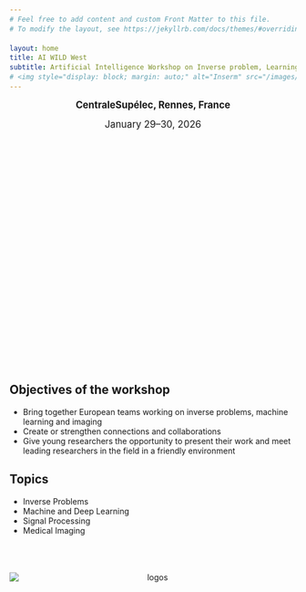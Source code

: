 ```yaml
---
# Feel free to add content and custom Front Matter to this file.
# To modify the layout, see https://jekyllrb.com/docs/themes/#overriding-theme-defaults

layout: home
title: AI WILD West 
subtitle: Artificial Intelligence Workshop on Inverse problem, Learning, Imaging & Data science in the West
# <img style="display: block; margin: auto;" alt="Inserm" src="/images/logos/inserm.png"> 
---
```

<p style="text-align: center;"> 
  <span style="font-size: larger;"><strong>CentraleSupélec, Rennes, France</strong></span>
</p>

<p style="text-align: center;">
  <span style="font-size: larger;">January 29–30, 2026</span>
</p>



<style>
.slideshow-container {
  max-width: 600px;
  height: 400px;
  position: relative;
  margin: auto;
  overflow: hidden;
}

.slide {
  position: absolute;
  width: 100%;
  height: 100%;
  opacity: 0;
  transition: opacity 1s ease-in-out;
}

.slide.active {
  opacity: 1;
  z-index: 1;
}

.slide img {
  width: 100%;
  height: 100%;
  object-fit: cover;
  border-radius: 10px;
}
</style>

<div class="slideshow-container">

  <div class="slide fade">
    <img src="/images/supelec1.jpg" alt="CentraleSupélec">
  </div>

  <div class="slide fade">
    <img src="/images/rennes8.jpg" alt="Place de la Mairie">
  </div>

  <div class="slide fade">
    <img src="/images/rennes3.jpg" alt="République">
  </div>

  <div class="slide fade">
    <img src="/images/rennes7.jpg" alt="Saint Anne">
  </div>

  <div class="slide fade">
    <img src="/images/rennes5.jpg" alt="Thabor ">
  </div>

  <div class="slide fade">
    <img src="/images/rennes4.jpg" alt="Rennes">
  </div>

  <div class="slide fade">
    <img src="/images/rennes6.jpg" alt="Mairie de Rennes">
  </div>

   <div class="slide fade">
    <img src="/images/rennes2.jpg" alt="Place du parlement de Bretagne">
  </div>


</div>

<script>
let slideIndex = 0;
const slides = document.querySelectorAll(".slide");

function showSlides() {
  slides.forEach((slide, i) => {
    slide.classList.remove("active");
  });

  slideIndex = (slideIndex + 1) % slides.length;
  slides[slideIndex].classList.add("active");
}

// Initialize first slide
slides[0].classList.add("active");

// Change every 6 seconds with fade
setInterval(showSlides, 6000);
</script>



<!--
<p style="text-align: center;">
<img title="a title" alt="Rennes" src="/images/supelec1.jpg">
</p>
-->



## Objectives of the workshop

- Bring together European teams working on inverse problems, machine learning and imaging
- Create or strengthen connections and collaborations 
- Give young researchers the opportunity to present their work and meet leading researchers in the field in a friendly environment

## Topics

- Inverse Problems
- Machine and Deep Learning
- Signal Processing
- Medical Imaging


<br /> 
<br /> 
<br /> 







<center><img style="display: block; margin: auto;" alt="logos" src="/images/logos/logos.png"></center>








